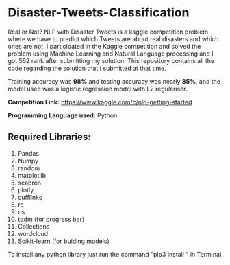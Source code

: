 # Disaster-Tweets-Classification
Real or Not? NLP with Disaster Tweets is a kaggle competition problem where we have to predict which Tweets are about real disasters and which ones are not. I participated in the Kaggle competition and solved the problem using Machine Learning and Natural Language processing and I got 562 rank after submitting my solution. This repository contains all the code regarding the solution that I submitted at that time.

Training accuracy was **98%** and testing accuracy was nearly **85%**, and the model used was a logistic regression model with L2 regulariser.

**Competition Link:** https://www.kaggle.com/c/nlp-getting-started

**Programming Language used:** Python

## Required Libraries:
1. Pandas
2. Numpy
3. random
4. matplotlib
5. seabron
6. plotly
7. cufflinks
8. re
9. os 
10. tqdm (for progress bar)
11. Collections
12. wordcloud
13. Scikit-learn (for buiding models)

To install any python library just run the command "pip3 install <library name>" in Terminal.
